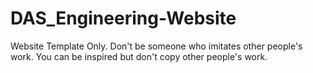 ﻿# DAS_Engineering-Website
Website Template Only. Don't be someone who imitates other people's work. You can be inspired but don't copy other people's work.


